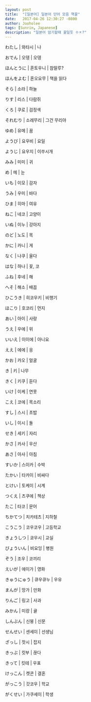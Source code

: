 ```yaml
---
layout: post
title:  "[일본어] 일본어 단어 모음 핵꿀"
date:   2017-04-26 12:30:27 -0800
author: Jooholee
tags: [Sunrin, Japanese]
description: "일본어 암기할때 꿀일듯 ㅇㅈ?"
---
```


わたし		| 	와타시		|	나

おでん 		|	오뎅		|	오뎅

ほんとうに	|	혼토우니	|	참말루?

ほんをよむ	|	혼오요무	|	책을 읽다

そら 		|	소라		|	하늘

りす 		|	리스		|	다람쥐

くろ 		|	쿠로		|	검정색

それむり 	|	소레무리	|	그건 무리야

ゆめ 		|	유메		|	꿈

ようび 		|	요우비		|	요일

ようじ 		|	요우지		|	이쑤시개

みみ 		|	미미		|	귀

め 		|	메		|	눈

いも 		|	이모		|	감자

うみ 		|	우미		|	바다

ひま 		|	히마		|	여유

ねこ 		|	네코		|	고양이

いぬ 		|	이누		|	강아지

のど 		|	노도		|	목

かに 		|	카니		|	게

なく 		|	나쿠		|	울다

はな 		|	하나		|	꽃, 코

ふね 		|	후네		|	해

へそ 		|	해소		|	배꼽

ひこうき 		|	히코우키	|	비행기

ほこり 		|	호코리		|	먼지

あい 		|	아이		|	사랑

うえ 		|	우에		|	위

いいえ 		|	이이에		|	아니요

ええ		|	에에		|	응

かお 		|	카오		|	얼굴

き 		|	키		|	나무

きく 		|	키쿠		|	듣다

いけ 		|	이케		|	연못

こえ 		|	코에		|	목소리

すし 		|	스시		|	초밥

いし 		|	이시		|	돌

せき 		|	세키		|	자리

かさ		|	카사		|	우산

あさ 		|	아사		|	아침

すいか 		|	스이카		|	수박

たかい 		|	타카이		|	비싸다

とけい 		|	토케이		|	시계

つくえ 		|	츠쿠에		|	책상

たこ 		|	타코		|	문어

ちかてつ 	|	치카테츠	|	지하철

こうこう 		|	코우코우	|	고등학교

きょうしつ	|	쿄우시		|	교실

びょういん 	|	비요잉		|	병원

ぞう 		|	조우		|	코끼리

えいが 		|	에이가		|	영화

きゅうにゅう	|	큐우큐누	|	우유

まんが 		|	망가		|	만화

りんご		|	링고		|	사과

みかん 		|	미캉		|	귤

しんぶん 	|	신붕		|	신문

せんせい 	|	센세이		|	선생님

ざっし 		|	잣시		|	잡지

きっぶ 		|	킷부		|	끊다

きって		|	킷테		|	우표

けっこん 	|	켓콘		|	결혼

がっこう 		|	갓코우		|	학교

がくせい 	|	가쿠세이	|	학생


[jekyll-docs]: http://joey914.github.io/home
[jekyll-gh]:   https://github.com/joey914/joey914
[jekyll-talk]: https://talk.joey914.com/
